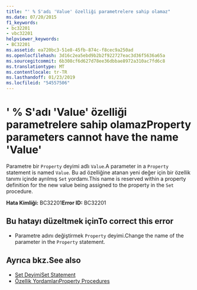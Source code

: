 ```yaml
---
title: "' % S'adı 'Value' özelliği parametrelere sahip olamaz"
ms.date: 07/20/2015
f1_keywords:
- bc32201
- vbc32201
helpviewer_keywords:
- BC32201
ms.assetid: ea720bc3-51e8-45fb-874c-f8cec9a250ad
ms.openlocfilehash: 3d16c2ea5ebd9b2b2f922727eac3d36f5636a65a
ms.sourcegitcommit: 6b308cf6d627d78ee36dbbae8972a310ac7fd6c8
ms.translationtype: MT
ms.contentlocale: tr-TR
ms.lasthandoff: 01/23/2019
ms.locfileid: "54557506"
---
```

# <a name="property-parameters-cannot-have-the-name-value"></a><span data-ttu-id="959a5-102">' % S'adı 'Value' özelliği parametrelere sahip olamaz</span><span class="sxs-lookup"><span data-stu-id="959a5-102">Property parameters cannot have the name 'Value'</span></span>
<span data-ttu-id="959a5-103">Parametre bir `Property` deyimi adlı `Value`.</span><span class="sxs-lookup"><span data-stu-id="959a5-103">A parameter in a `Property` statement is named `Value`.</span></span> <span data-ttu-id="959a5-104">Bu ad özelliğine atanan yeni değer için bir özellik tanımı içinde ayrılmış `Set` yordamı.</span><span class="sxs-lookup"><span data-stu-id="959a5-104">This name is reserved within a property definition for the new value being assigned to the property in the `Set` procedure.</span></span>  
  
 <span data-ttu-id="959a5-105">**Hata Kimliği:** BC32201</span><span class="sxs-lookup"><span data-stu-id="959a5-105">**Error ID:** BC32201</span></span>  
  
## <a name="to-correct-this-error"></a><span data-ttu-id="959a5-106">Bu hatayı düzeltmek için</span><span class="sxs-lookup"><span data-stu-id="959a5-106">To correct this error</span></span>  
  
-   <span data-ttu-id="959a5-107">Parametre adını değiştirmek `Property` deyimi.</span><span class="sxs-lookup"><span data-stu-id="959a5-107">Change the name of the parameter in the `Property` statement.</span></span>  
  
## <a name="see-also"></a><span data-ttu-id="959a5-108">Ayrıca bkz.</span><span class="sxs-lookup"><span data-stu-id="959a5-108">See also</span></span>
- [<span data-ttu-id="959a5-109">Set Deyimi</span><span class="sxs-lookup"><span data-stu-id="959a5-109">Set Statement</span></span>](../../visual-basic/language-reference/statements/set-statement.md)
- [<span data-ttu-id="959a5-110">Özellik Yordamları</span><span class="sxs-lookup"><span data-stu-id="959a5-110">Property Procedures</span></span>](../../visual-basic/programming-guide/language-features/procedures/property-procedures.md)
